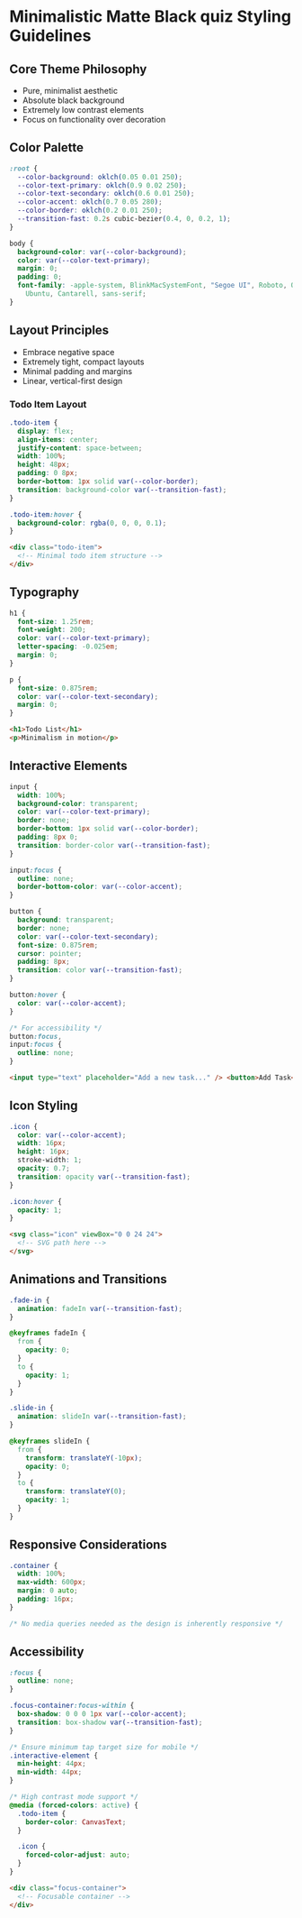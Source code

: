 # Minimalistic Matte Black quiz Styling Guidelines

## Core Theme Philosophy

- Pure, minimalist aesthetic
- Absolute black background
- Extremely low contrast elements
- Focus on functionality over decoration

## Color Palette

```css
:root {
  --color-background: oklch(0.05 0.01 250);
  --color-text-primary: oklch(0.9 0.02 250);
  --color-text-secondary: oklch(0.6 0.01 250);
  --color-accent: oklch(0.7 0.05 280);
  --color-border: oklch(0.2 0.01 250);
  --transition-fast: 0.2s cubic-bezier(0.4, 0, 0.2, 1);
}

body {
  background-color: var(--color-background);
  color: var(--color-text-primary);
  margin: 0;
  padding: 0;
  font-family: -apple-system, BlinkMacSystemFont, "Segoe UI", Roboto, Oxygen,
    Ubuntu, Cantarell, sans-serif;
}
```

## Layout Principles

- Embrace negative space
- Extremely tight, compact layouts
- Minimal padding and margins
- Linear, vertical-first design

### Todo Item Layout

```css
.todo-item {
  display: flex;
  align-items: center;
  justify-content: space-between;
  width: 100%;
  height: 48px;
  padding: 0 8px;
  border-bottom: 1px solid var(--color-border);
  transition: background-color var(--transition-fast);
}

.todo-item:hover {
  background-color: rgba(0, 0, 0, 0.1);
}
```

```html
<div class="todo-item">
  <!-- Minimal todo item structure -->
</div>
```

## Typography

```css
h1 {
  font-size: 1.25rem;
  font-weight: 200;
  color: var(--color-text-primary);
  letter-spacing: -0.025em;
  margin: 0;
}

p {
  font-size: 0.875rem;
  color: var(--color-text-secondary);
  margin: 0;
}
```

```html
<h1>Todo List</h1>
<p>Minimalism in motion</p>
```

## Interactive Elements

```css
input {
  width: 100%;
  background-color: transparent;
  color: var(--color-text-primary);
  border: none;
  border-bottom: 1px solid var(--color-border);
  padding: 8px 0;
  transition: border-color var(--transition-fast);
}

input:focus {
  outline: none;
  border-bottom-color: var(--color-accent);
}

button {
  background: transparent;
  border: none;
  color: var(--color-text-secondary);
  font-size: 0.875rem;
  cursor: pointer;
  padding: 8px;
  transition: color var(--transition-fast);
}

button:hover {
  color: var(--color-accent);
}

/* For accessibility */
button:focus,
input:focus {
  outline: none;
}
```

```html
<input type="text" placeholder="Add a new task..." /> <button>Add Task</button>
```

## Icon Styling

```css
.icon {
  color: var(--color-accent);
  width: 16px;
  height: 16px;
  stroke-width: 1;
  opacity: 0.7;
  transition: opacity var(--transition-fast);
}

.icon:hover {
  opacity: 1;
}
```

```html
<svg class="icon" viewBox="0 0 24 24">
  <!-- SVG path here -->
</svg>
```

## Animations and Transitions

```css
.fade-in {
  animation: fadeIn var(--transition-fast);
}

@keyframes fadeIn {
  from {
    opacity: 0;
  }
  to {
    opacity: 1;
  }
}

.slide-in {
  animation: slideIn var(--transition-fast);
}

@keyframes slideIn {
  from {
    transform: translateY(-10px);
    opacity: 0;
  }
  to {
    transform: translateY(0);
    opacity: 1;
  }
}
```

## Responsive Considerations

```css
.container {
  width: 100%;
  max-width: 600px;
  margin: 0 auto;
  padding: 16px;
}

/* No media queries needed as the design is inherently responsive */
```

## Accessibility

```css
:focus {
  outline: none;
}

.focus-container:focus-within {
  box-shadow: 0 0 0 1px var(--color-accent);
  transition: box-shadow var(--transition-fast);
}

/* Ensure minimum tap target size for mobile */
.interactive-element {
  min-height: 44px;
  min-width: 44px;
}

/* High contrast mode support */
@media (forced-colors: active) {
  .todo-item {
    border-color: CanvasText;
  }

  .icon {
    forced-color-adjust: auto;
  }
}
```

```html
<div class="focus-container">
  <!-- Focusable container -->
</div>
```
